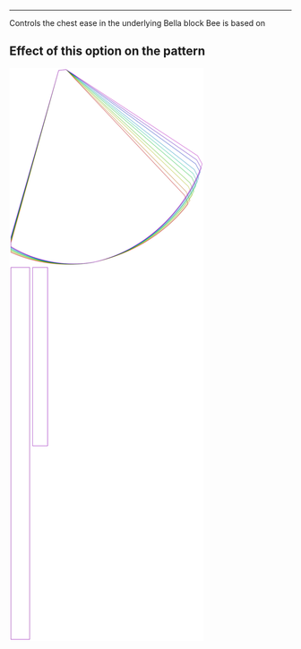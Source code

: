 ---

Controls the chest ease in the underlying Bella block Bee is based on


## Effect of this option on the pattern
![This image shows the effect of this option by superimposing several variants that have a different value for this option](bee_chestease_sample.svg "Effect of this option on the pattern")